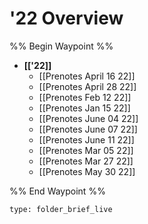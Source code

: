 # '22 Overview
%% Begin Waypoint %%
- **[['22]]**
	- [[Prenotes April 16 22]]
	- [[Prenotes April 28 22]]
	- [[Prenotes Feb 12 22]]
	- [[Prenotes Jan 15 22]]
	- [[Prenotes June 04 22]]
	- [[Prenotes June 07 22]]
	- [[Prenotes June 11 22]]
	- [[Prenotes Mar 05 22]]
	- [[Prenotes Mar 27 22]]
	- [[Prenotes May 30 22]]

%% End Waypoint %%

```ccard
type: folder_brief_live
```
 
